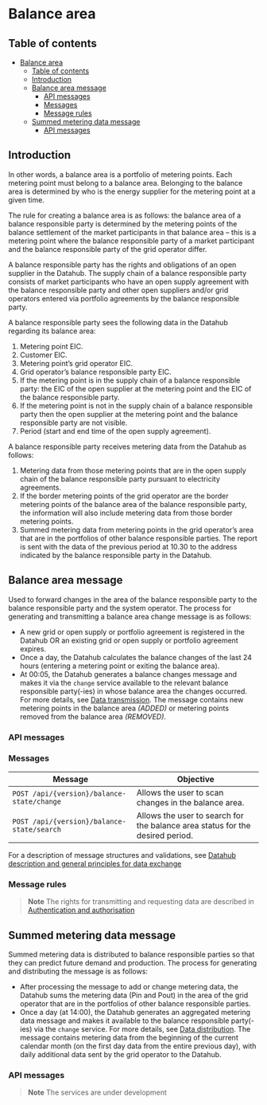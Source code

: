 ﻿# Balance area

## Table of contents

- [Balance area](#balance-area)
  - [Table of contents](#table-of-contents)
  - [Introduction](#introduction)
  - [Balance area message](#balance-area-message)
    - [API messages](#api-messages)
    - [Messages](#messages)
    - [Message rules](#message-rules)
  - [Summed metering data message](#summed-metering-data-message)
    - [API messages](#api-messages-1)

## Introduction

In other words, a balance area is a portfolio of metering points. Each metering point must belong to a balance area. Belonging to the balance area is determined by who is the energy supplier for the metering point at a given time.

The rule for creating a balance area is as follows: the balance area of a balance responsible party is determined by the metering points of the balance settlement of the market participants in that balance area – this is a metering point where the balance responsible party of a market participant and the balance responsible party of the grid operator differ.

A balance responsible party has the rights and obligations of an open supplier in the Datahub. The supply chain of a balance responsible party consists of market participants who have an open supply agreement with the balance responsible party and other open suppliers and/or grid operators entered via portfolio agreements by the balance responsible party.

A balance responsible party sees the following data in the Datahub regarding its balance area:

1. Metering point EIC.
2. Customer EIC.
3. Metering point’s grid operator EIC.
4. Grid operator’s balance responsible party EIC.
5. If the metering point is in the supply chain of a balance responsible party: the EIC of the open supplier at the metering point and the EIC of the balance responsible party.
6. If the metering point is not in the supply chain of a balance responsible party then the open supplier at the metering point and the balance responsible party are not visible.
7. Period (start and end time of the open supply agreement).

A balance responsible party receives metering data from the Datahub as follows:

1. Metering data from those metering points that are in the open supply chain of the balance responsible party pursuant to electricity agreements.
2. If the border metering points of the grid operator are the border metering points of the balance area of the balance responsible party, the information will also include metering data from those border metering points.
3. Summed metering data from metering points in the grid operator’s area that are in the portfolios of other balance responsible parties. The report is sent with the data of the previous period at 10.30 to the address indicated by the balance responsible party in the Datahub.

## Balance area message

Used to forward changes in the area of the balance responsible party to the balance responsible party and the system operator. The process for generating and transmitting a balance area change message is as follows:

- A new grid or open supply or portfolio agreement is registered in the Datahub OR an existing grid or open supply or portfolio agreement expires.
- Once a day, the Datahub calculates the balance changes of the last 24 hours (entering a metering point or exiting the balance area).
- At 00:05, the Datahub generates a balance changes message and makes it via the `change` service available to the relevant balance responsible party(-ies) in whose balance area the changes occurred. For more details, see [Data transmission](30-andmete-levitamine.md). The message contains new metering points in the balance area *(ADDED)* or metering points removed from the balance area *(REMOVED)*.

### API messages

### Messages

| Message                                       | Objective                                                   |
|---------------------------------------------|-----------------------------------------------------------|
| `POST /api/{version}/balance-state/change`  | Allows the user to scan changes in the balance area.           |
| `POST /api/{version}/balance-state/search`  | Allows the user to search for the balance area status for the desired period. |

For a description of message structures and validations, see [Datahub description and general principles for data exchange](01-datahub-description-and-general-principles-for-data-exchange.md)

### Message rules

> **Note**
> The rights for transmitting and requesting data are described in [Authentication and authorisation](02-authentication-and-authorisation.md)

## Summed metering data message

Summed metering data is distributed to balance responsible parties so that they can predict future demand and production. The process for generating and distributing the message is as follows:

- After processing the message to add or change metering data, the Datahub sums the metering data (Pin and Pout) in the area of the grid operator that are in the portfolios of other balance responsible parties.
- Once a day (at 14:00), the Datahub generates an aggregated metering data message and makes it available to the balance responsible party(-ies) via the `change` service. For more details, see [Data distribution](30-andmete-levitamine.md). The message contains metering data from the beginning of the current calendar month (on the first day data from the entire previous day), with daily additional data sent by the grid operator to the Datahub.

### API messages

> **Note**
> The services are under development
